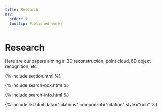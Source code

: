 ```yaml
---
title: Research
nav:
  order: 1
  tooltip: Published works
---
```


# <i class="fas fa-microscope"></i>Research
Here are our papers aiming at 3D reconstruction, point cloud, 6D object recognition, etc

{% include section.html %}

{% include search-box.html %}

{% include search-info.html %}

{% include list.html data="citations" component="citation" style="rich" %}
